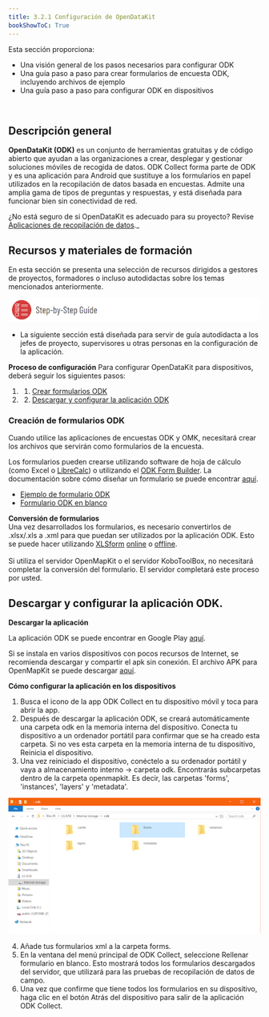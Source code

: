 ```yaml
---
title: 3.2.1 Configuración de OpenDataKit
bookShowToC: True
---
```


Esta sección proporciona:  

* Una visión general de los pasos necesarios para configurar ODK
* Una guía paso a paso para crear formularios de encuesta ODK, incluyendo archivos de ejemplo
* Una guía paso a paso para configurar ODK en dispositivos

<br>

## Descripción general 
**OpenDataKit (ODK)** es un conjunto de herramientas gratuitas y de código abierto que ayudan a las organizaciones a crear, desplegar y gestionar soluciones móviles de recogida de datos. ODK Collect forma parte de ODK y es una aplicación para Android que sustituye a los formularios en papel utilizados en la recopilación de datos basada en encuestas. Admite una amplia gama de tipos de preguntas y respuestas, y está diseñada para funcionar bien sin conectividad de red.

¿No está seguro de si OpenDataKit es adecuado para su proyecto? Revise [Aplicaciones de recopilación de datos](https://hotosm.github.io/toolbox/pages/data-collection-and-field-mapping/4.2-data-collection-applications/)._

## Recursos y materiales de formación
En esta sección se presenta una selección de recursos dirigidos a gestores de proyectos, formadores o incluso autodidactas sobre los temas mencionados anteriormente.

![](/images/learning_icon_wide.PNG)
* La siguiente sección está diseñada para servir de guía autodidacta a los jefes de proyecto, supervisores u otras personas en la configuración de la aplicación.

**Proceso de configuración**
Para configurar OpenDataKit para dispositivos, deberá seguir los siguientes pasos:

1. 1. [Crear formularios ODK](https://hotosm.github.io/toolbox/pages/data-collection-and-field-mapping/3.2.1_setting_up_odk/#creating-odk-forms)
1. 2. [Descargar y configurar la aplicación ODK](https://hotosm.github.io/toolbox/pages/data-collection-and-field-mapping/3.2.1_setting_up_odk/#download-and-set-up-the-odk-application)

### Creación de formularios ODK
Cuando utilice las aplicaciones de encuestas ODK y OMK, necesitará crear los archivos que servirán como formularios de la encuesta. 

Los formularios pueden crearse utilizando software de hoja de cálculo (como Excel o [LibreCalc](https://www.libreoffice.org/discover/calc/)) o utilizando el [ODK Form Builder](https://build.opendatakit.org/). La documentación sobre cómo diseñar un formulario se puede encontrar [aquí](http://xlsform.org/en/).

* [Ejemplo de formulario ODK](https://drive.google.com/file/d/1HY2jsHDYnpjuGemhco_WT9Cl8PSG4b43/view?usp=sharing)
* [Formulario ODK en blanco](https://drive.google.com/file/d/1ISEYZo5C_TCfKUJFD8AvbUrlsDHxRPgK/view?usp=sharing)

**Conversión de formularios** <br>
Una vez desarrollados los formularios, es necesario convertirlos de .xlsx/.xls a .xml para que puedan ser utilizados por la aplicación ODK. Esto se puede hacer utilizando [XLSform](https://docs.opendatakit.org/xlsform/) [online](https://opendatakit.org/xlsform/) o [offline](https://docs.opendatakit.org/xlsform/). <br>
<br>
Si utiliza el servidor OpenMapKit o el servidor KoboToolBox, no necesitará completar la conversión del formulario. El servidor completará este proceso por usted. 

## Descargar y configurar la aplicación ODK.

**Descargar la aplicación** <br>

La aplicación ODK se puede encontrar en Google Play [aquí](https://play.google.com/store/apps/details?id=org.odk.collect.android&hl=en_US). 

Si se instala en varios dispositivos con pocos recursos de Internet, se recomienda descargar y compartir el apk sin conexión. El archivo APK para OpenMapKit se puede descargar [aquí](https://github.com/opendatakit/collect/releases/tag/v1.16.1).

**Cómo configurar la aplicación en los dispositivos** <br>

1. Busca el icono de la app ODK Collect en tu dispositivo móvil y toca para abrir la app.
2. Después de descargar la aplicación ODK, se creará automáticamente una carpeta odk en la memoria interna del dispositivo. Conecta tu dispositivo a un ordenador portátil para confirmar que se ha creado esta carpeta. Si no ves esta carpeta en la memoria interna de tu dispositivo, Reinicia el dispositivo.
3. Una vez reiniciado el dispositivo, conéctelo a su ordenador portátil y vaya a almacenamiento interno -> carpeta odk. Encontrarás subcarpetas dentro de la carpeta openmapkit. Es decir, las carpetas 'forms', 'instances', 'layers' y 'metadata'.

![](/images/field-mapping-technical-setup/odk_set-up.jpeg)

4. Añade tus formularios xml a la carpeta forms.
5. En la ventana del menú principal de ODK Collect, seleccione Rellenar formulario en blanco. Esto mostrará todos los formularios descargados del servidor, que utilizará para las pruebas de recopilación de datos de campo.
6. Una vez que confirme que tiene todos los formularios en su dispositivo, haga clic en el botón Atrás del dispositivo para salir de la aplicación ODK Collect.